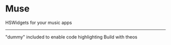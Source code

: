 # Muse
HSWidgets for your music apps
___
"dummy" included to enable code highlighting
Build with theos
